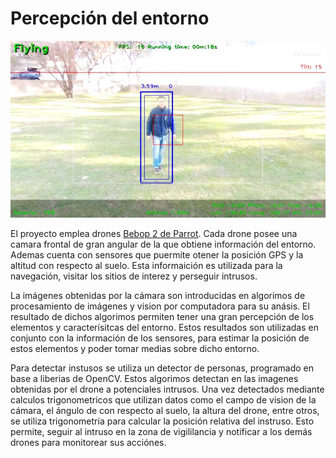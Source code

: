# Percepción del entorno

![Imagen 2](img2.png)

El proyecto emplea drones [Bebop 2 de Parrot](https://www.parrot.com/es/drones/parrot-bebop-2#parrot-bebop-2-). Cada drone posee una camara frontal de gran angular de la que obtiene información del entorno. Ademas cuenta con sensores que puermite otener la posición GPS y la altitud con respecto al suelo. Esta informaición es utilizada para la navegación, visitar los sitios de interez y perseguir intrusos. 

La imágenes obtenidas por la cámara son introducidas en algorimos de procesamiento de imágenes y vision por computadora para su anásis. El resultado de dichos algorimos permiten tener una gran percepción de los elementos y caracterísitcas del entorno. Estos resultados son utilizadas en conjunto con la información de los sensores, para estimar la posición de estos elementos y poder tomar medias sobre dicho entorno.

Para detectar instusos se utiliza un detector de personas, programado en base a liberias de OpenCV. Estos algorimos detectan en las imagenes obtenidas por el drone a potenciales intrusos. Una vez detectados mediante calculos trigonometricos que utilizan datos como el campo de vision de la cámara, el ángulo de con respecto al suelo, la altura del drone, entre otros, se utiliza trigonometría para calcular la posición relativa del instruso. Esto permite, seguir al intruso en la zona de vigililancia y notificar a los demás drones para monitorear sus acciónes.
